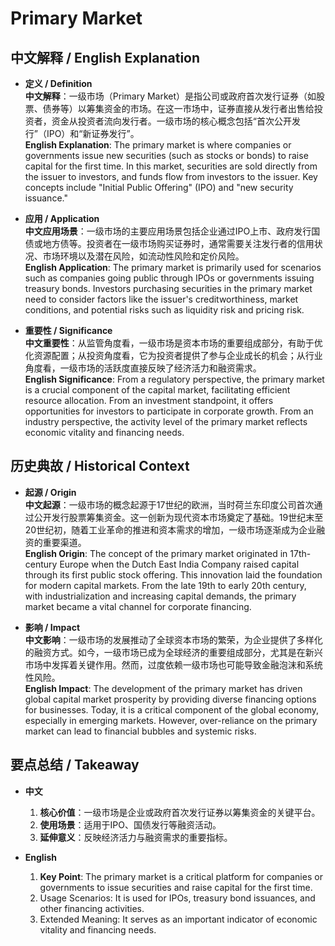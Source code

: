 # Primary Market

## 中文解释 / English Explanation

* **定义 / Definition**  
  **中文解释**：一级市场（Primary Market）是指公司或政府首次发行证券（如股票、债券等）以筹集资金的市场。在这一市场中，证券直接从发行者出售给投资者，资金从投资者流向发行者。一级市场的核心概念包括“首次公开发行”（IPO）和“新证券发行”。  
  **English Explanation**: The primary market is where companies or governments issue new securities (such as stocks or bonds) to raise capital for the first time. In this market, securities are sold directly from the issuer to investors, and funds flow from investors to the issuer. Key concepts include "Initial Public Offering" (IPO) and "new security issuance."

* **应用 / Application**  
  **中文应用场景**：一级市场的主要应用场景包括企业通过IPO上市、政府发行国债或地方债等。投资者在一级市场购买证券时，通常需要关注发行者的信用状况、市场环境以及潜在风险，如流动性风险和定价风险。  
  **English Application**: The primary market is primarily used for scenarios such as companies going public through IPOs or governments issuing treasury bonds. Investors purchasing securities in the primary market need to consider factors like the issuer's creditworthiness, market conditions, and potential risks such as liquidity risk and pricing risk.

* **重要性 / Significance**  
  **中文重要性**：从监管角度看，一级市场是资本市场的重要组成部分，有助于优化资源配置；从投资角度看，它为投资者提供了参与企业成长的机会；从行业角度看，一级市场的活跃度直接反映了经济活力和融资需求。  
  **English Significance**: From a regulatory perspective, the primary market is a crucial component of the capital market, facilitating efficient resource allocation. From an investment standpoint, it offers opportunities for investors to participate in corporate growth. From an industry perspective, the activity level of the primary market reflects economic vitality and financing needs.

## 历史典故 / Historical Context

* **起源 / Origin**  
  **中文起源**：一级市场的概念起源于17世纪的欧洲，当时荷兰东印度公司首次通过公开发行股票筹集资金。这一创新为现代资本市场奠定了基础。19世纪末至20世纪初，随着工业革命的推进和资本需求的增加，一级市场逐渐成为企业融资的重要渠道。  
  **English Origin**: The concept of the primary market originated in 17th-century Europe when the Dutch East India Company raised capital through its first public stock offering. This innovation laid the foundation for modern capital markets. From the late 19th to early 20th century, with industrialization and increasing capital demands, the primary market became a vital channel for corporate financing.

* **影响 / Impact**  
  **中文影响**：一级市场的发展推动了全球资本市场的繁荣，为企业提供了多样化的融资方式。如今，一级市场已成为全球经济的重要组成部分，尤其是在新兴市场中发挥着关键作用。然而，过度依赖一级市场也可能导致金融泡沫和系统性风险。  
  **English Impact**: The development of the primary market has driven global capital market prosperity by providing diverse financing options for businesses. Today, it is a critical component of the global economy, especially in emerging markets. However, over-reliance on the primary market can lead to financial bubbles and systemic risks.

## 要点总结 / Takeaway

* **中文**  
  1. **核心价值**：一级市场是企业或政府首次发行证券以筹集资金的关键平台。  
  2. **使用场景**：适用于IPO、国债发行等融资活动。  
  3. **延伸意义**：反映经济活力与融资需求的重要指标。

* **English**  
  1. **Key Point**: The primary market is a critical platform for companies or governments to issue securities and raise capital for the first time.  
  2. Usage Scenarios: It is used for IPOs, treasury bond issuances, and other financing activities.  
  3. Extended Meaning: It serves as an important indicator of economic vitality and financing needs.